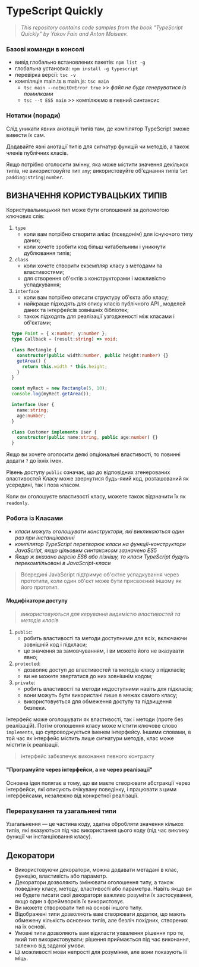 # TypeScript Quickly

> _This repository contains code samples from the book "TypeScript Quickly" by Yakov Fain and Anton Moiseev._

### Базові команди в консолі

+ вивід глобально встановлених пакетів: ``npm list -g``
+ глобальна установка: ``npm install -g typescript``
+ перевірка версії: ``tsc -v``
+ компіляція main.ts в main.js: ``tsc main``
  - ``tsc main --noEmitOnError true`` >> _файл не буде генеруватися із помилками_
  - ``tsc --t ES5 main`` >> компілюємо в певний синтаксис


### Нотатки (поради)

Слід уникати явних анотацій типів там, де компілятор TypeScript зможе вивести їх сам.

Додавайте явні анотації типів для сигнатур функцій чи методів, а також членів публічних класів.

Якщо потрібно оголосити змінну, яка може містити значення декількох типів, не використовуйте тип `any`; використовуйте об'єднання типів `let padding:string|number`.


## ВИЗНАЧЕННЯ КОРИСТУВАЦЬКИХ ТИПІВ

Користувальницький тип може бути оголошений за допомогою ключових слів:
1. `type`
   + коли вам потрібно створити аліас (псевдонім) для існуючого типу даних;
   + коли хочете зробити код більш читабельним і уникнути дублювання типів;
3. `class`
   + коли хочете створити екземпляр класу з методами та властивостями;
   + для створення об'єктів з конструкторами і можливістю успадкування;
5. `interface`
   + коли вам потрібно описати структуру об'єкта або класу;
   + найкраще підходять для опису класів публічного API , моделей даних та інтерфейсів зовнішніх бібліотек;
   + також підходять для реалізації узгодженості між класами і об'єктами;

```typescript
  type Point = { x:number; y:number };
  type Callback = (result:string) => void;

  class Rectangle {
    constructor(public width:number, public height:number) {}
    getArea() {
      return this.width * this.height;
    }
  }

  const myRect = new Rectangle(5, 10);
  console.log(myRect.getArea());

  interface User {
    name:string;
    age:number;
  }

  class Customer implements User {
    constructor(public name:string, public age:number) {}
  }
```

Якщо ви хочете оголосити деякі опціональні властивості, то повинні додати `?` до їхніх імен.

Рівень доступу `public` означає, що до відповідних згенерованих властивостей Класу може звернутися будь-який код, розташований як усередині, так і поза класом.

Коли ви оголошуєте властивості класу, можете також відзначити їх як `readonly`.

### Робота із Класами

- _класи можуть оголошувати конструктори, які викликаються один раз при інстанціюванні_
- _компілятор TypeScript перетворює класи на функції-конструктори JavaScript, якщо цільовим синтаксисом зазначено ES5_
- _Якщо ж вказано версію ES6 або пізнішу, то класи TypeScript будуть перекомпільовані в JavaScript-класи_

> Всередині JavaScript підтримує об'єктне успадкування через прототипи, коли один об'єкт може бути присвоєний іншому як його прототип.

#### Модифікатори доступу

> _використовуються для керування видимістю властивостей та методів класів_

1. `public`:
    - робить властивості та методи доступними для всіх, включаючи зовнішній код і підкласи;
    - це значення за замовчуванням, і ви можете його не вказувати явно;
2. `protected`:
    - дозволяє доступ до властивостей та методів класу з підкласів;
    - ви не можете звертатися до них зовнішнім кодом;
3. `private`:
    - робить властивості та методи недоступними навіть для підкласів;
    - вони можуть бути використані лише в межах самого класу;
    - використовується для обмеження доступу та підвищення безпеки.


Інтерфейс може оголошувати як властивості, так і методи (проте без реалізацій). Потім оголошення класу може містити ключове слово `implements`, що супроводжується іменем інтерфейсу. Іншими словами, в той час як інтерфейс містить лише сигнатури методів, клас може містити їх реалізації.

> інтерфейс забезпечує виконання певного контракту

#### "Програмуйте через інтерфейси, а не через реалізації"

Основна ідея полягає в тому, що ви маєте створювати абстракції через інтерфейси, які описують очікувану поведінку, і працювати з цими інтерфейсами, незалежно від конкретної реалізації.

### Перерахування та узагальнені типи

Узагальнення — це частина коду, здатна обробляти значення кількох типів, які вказуються під час використання цього коду (під час виклику функції чи інстанціювання класу).

## Декоратори

+ Використовуючи декоратори, можна додавати метадані в клас, функцію, властивість або параметр.
+ Декоратори дозволяють змінювати оголошення типу, а також поведінку класу, методу, властивості або параметра. Навіть якщо ви не будете писати свої декоратори важливо розуміти їх застосування, якщо один з фреймворків їх використовує.
+ Ви можете створювати тип на основі іншого типу.
+ Відображені типи дозволяють вам створювати додатки, що мають обмежену кількість основних типів, але безліч похідних, створених на їх основі.
+ Умовні типи дозволяють вам відкласти ухвалення рішення про те, який тип використовувати; рішення приймається під час виконання, залежно від заданої умови.
+ Ці можливості мови непрості для розуміння, але вони показують її міць.













